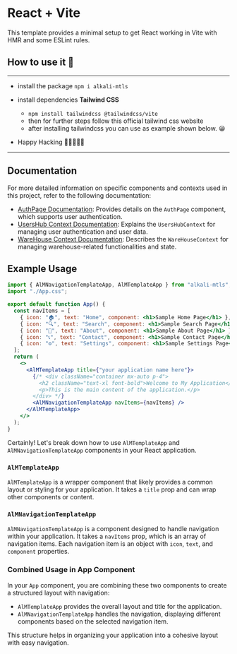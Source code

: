 # React + Vite

This template provides a minimal setup to get React working in Vite with HMR and some ESLint rules.

## How to use it 👀

---

- install the package `npm i alkali-mtls`
- install dependencies **Tailwind CSS**

  - `npm install tailwindcss @tailwindcss/vite`
  - then for further steps follow this official tailwind css website
  - after installing tailwindcss you can use as example shown below. 😀

- Happy Hacking 🤠🤠🤠🧑‍💻

---

## Documentation

For more detailed information on specific components and contexts used in this project, refer to the following documentation:

- [AuthPage Documentation](./docs/pages/AuthPage.page.docs.md): Provides details on the `AuthPage` component, which supports user authentication.
- [UsersHub Context Documentation](./docs/contexts/UsersHub.context.docs.md): Explains the `UsersHubContext` for managing user authentication and user data.
- [WareHouse Context Documentation](./docs/contexts/WareHouse.context.docs.md): Describes the `WareHouseContext` for managing warehouse-related functionalities and state.

## Example Usage

```jsx
import { AlMNavigationTemplateApp, AlMTemplateApp } from "alkali-mtls";
import "./App.css";

export default function App() {
  const navItems = [
    { icon: "🏠", text: "Home", component: <h1>Sample Home Page</h1> },
    { icon: "🔍", text: "Search", component: <h1>Sample Search Page</h1> },
    { icon: "📄", text: "About", component: <h1>Sample About Page</h1> },
    { icon: "📞", text: "Contact", component: <h1>Sample Contact Page</h1> },
    { icon: "⚙️", text: "Settings", component: <h1>Sample Settings Page</h1> },
  ];
  return (
    <>
      <AlMTemplateApp title={"your application name here"}>
        {/* <div className="container mx-auto p-4">
          <h2 className="text-xl font-bold">Welcome to My Application</h2>
          <p>This is the main content of the application.</p>
        </div> */}
        <AlMNavigationTemplateApp navItems={navItems} />
      </AlMTemplateApp>
    </>
  );
}
```

Certainly! Let's break down how to use `AlMTemplateApp` and `AlMNavigationTemplateApp` components in your React application.

### `AlMTemplateApp`

`AlMTemplateApp` is a wrapper component that likely provides a common layout or styling for your application. It takes a `title` prop and can wrap other components or content.

### `AlMNavigationTemplateApp`

`AlMNavigationTemplateApp` is a component designed to handle navigation within your application. It takes a `navItems` prop, which is an array of navigation items. Each navigation item is an object with `icon`, `text`, and `component` properties.

### Combined Usage in App Component

In your `App` component, you are combining these two components to create a structured layout with navigation:

- `AlMTemplateApp` provides the overall layout and title for the application.
- `AlMNavigationTemplateApp` handles the navigation, displaying different components based on the selected navigation item.

This structure helps in organizing your application into a cohesive layout with easy navigation.
